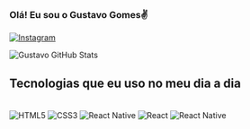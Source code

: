 ### Olá! Eu sou o Gustavo Gomes✌️

[![Instagram](https://img.shields.io/badge/Instagram-E4405F?style=for-the-badge&logo=instagram&logoColor=white)](https://www.instagram.com/ogomeszz/)

![Gustavo GitHub Stats](https://github-readme-stats.vercel.app/api?username=GustavooGomes&show_icons=true&theme=radical)


## Tecnologias que eu uso no meu dia a dia
<div style="display: inline_block"><br/>
  <img align="center" alt="HTML5" src="https://img.shields.io/badge/HTML-239120?style=for-the-badge&logo=html5&logoColor=white"/>
  <img align="center" alt="CSS3" src="https://img.shields.io/badge/CSS-239120?&style=for-the-badge&logo=css3&logoColor=white"/>
      <img align="center" alt="React Native" src="https://img.shields.io/badge/JavaScript-F7DF1E?style=for-the-badge&logo=javascript&logoColor=black"/>
   <img align="center" alt="React" src="https://img.shields.io/badge/React-20232A?style=for-the-badge&logo=react&logoColor=61DAFB"/>
    <img align="center" alt="React Native" src="https://img.shields.io/badge/React_Native-20232A?style=for-the-badge&logo=react&logoColor=61DAFB"/>
</div>

